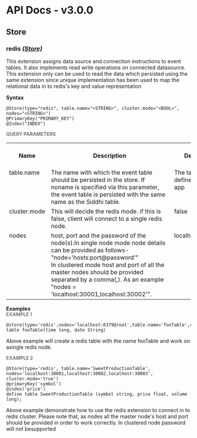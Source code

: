 # API Docs - v3.0.0

## Store

### redis *<a target="_blank" href="http://siddhi.io/documentation/siddhi-5.x/query-guide-5.x/#store">(Store)</a>*

<p style="word-wrap: break-word">This extension assigns data source and connection instructions to event tables. It also implements read write operations on connected datasource. This extension only can be used to read the data which persisted using the same extension since unique implementation has been used to map the relational data in to redis's key and value representation</p>

<span id="syntax" class="md-typeset" style="display: block; font-weight: bold;">Syntax</span>
```
@Store(type="redis", table.name="<STRING>", cluster.mode="<BOOL>", nodes="<STRING>")
@PrimaryKey("PRIMARY_KEY")
@Index("INDEX")
```

<span id="query-parameters" class="md-typeset" style="display: block; color: rgba(0, 0, 0, 0.54); font-size: 12.8px; font-weight: bold;">QUERY PARAMETERS</span>
<table>
    <tr>
        <th>Name</th>
        <th style="min-width: 20em">Description</th>
        <th>Default Value</th>
        <th>Possible Data Types</th>
        <th>Optional</th>
        <th>Dynamic</th>
    </tr>
    <tr>
        <td style="vertical-align: top">table.name</td>
        <td style="vertical-align: top; word-wrap: break-word">The name with which the event table should be persisted in the store. If noname is specified via this parameter, the event table is persisted with the same name as the Siddhi table.</td>
        <td style="vertical-align: top">The tale name defined in the siddhi app</td>
        <td style="vertical-align: top">STRING</td>
        <td style="vertical-align: top">Yes</td>
        <td style="vertical-align: top">No</td>
    </tr>
    <tr>
        <td style="vertical-align: top">cluster.mode</td>
        <td style="vertical-align: top; word-wrap: break-word">This will decide the redis mode. if this is false, client will connect to a single redis node.</td>
        <td style="vertical-align: top">false</td>
        <td style="vertical-align: top">BOOL</td>
        <td style="vertical-align: top">No</td>
        <td style="vertical-align: top">No</td>
    </tr>
    <tr>
        <td style="vertical-align: top">nodes</td>
        <td style="vertical-align: top; word-wrap: break-word">host, port and the password of the node(s).In single node mode node details can be provided as follows- "node='hosts:port@password'" <br>In clustered mode host and port of all the master nodes should be provided separated by a comma(,). As an example "nodes = 'localhost:30001,localhost:30002'".</td>
        <td style="vertical-align: top">localhost:6379@root</td>
        <td style="vertical-align: top">STRING</td>
        <td style="vertical-align: top">Yes</td>
        <td style="vertical-align: top">No</td>
    </tr>
</table>

<span id="examples" class="md-typeset" style="display: block; font-weight: bold;">Examples</span>
<span id="example-1" class="md-typeset" style="display: block; color: rgba(0, 0, 0, 0.54); font-size: 12.8px; font-weight: bold;">EXAMPLE 1</span>
```
@store(type='redis',nodes='localhost:6379@root',table.name='fooTable',cluster.mode=false)define table fooTable(time long, date String)
```
<p style="word-wrap: break-word">Above example will create a redis table with the name fooTable and work on asingle redis node.</p>

<span id="example-2" class="md-typeset" style="display: block; color: rgba(0, 0, 0, 0.54); font-size: 12.8px; font-weight: bold;">EXAMPLE 2</span>
```
@Store(type='redis', table.name='SweetProductionTable', nodes='localhost:30001,localhost:30002,localhost:30003', cluster.mode='true')
@primaryKey('symbol')
@index('price') 
define table SweetProductionTable (symbol string, price float, volume long);
```
<p style="word-wrap: break-word">Above example demonstrate how to use the redis extension to connect in to redis cluster. Please note that, as nodes all the master node's host and port should be provided in order to work correctly. In clustered node password will not besupported</p>

